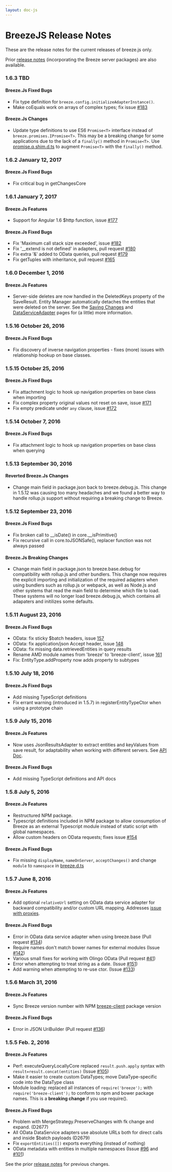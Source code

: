 ```yaml
---
layout: doc-js
---
```

# BreezeJS Release Notes

These are the release notes for the current releases of breeze.js only.  

Prior [release notes](/doc-main/release-notes) (incorporating the Breeze server packages) are also available.

### <a name="163"></a>1.6.3 <span class="doc-date">TBD</span>

#### Breeze.Js Fixed Bugs
 - Fix type definition for `breeze.config.initializeAdapterInstance()`.
 - Make coEquals work on arrays of complex types; fix issue [#183](https://github.com/Breeze/breeze.js/issues/183)

#### Breeze.Js Changes
 - Update type definitions to use ES6 `Promise<T>` interface instead of `breeze.promises.IPromise<T>`. This may be a breaking change for some applications due to the lack of a `finally()` method in `Promise<T>`. Use [promise.q.shim.d.ts](https://github.com/Breeze/breeze.js/blob/master/typescript/promise.q.shim.d.ts) to augment `Promise<T>` with the `finally()` method.
 
### <a name="162"></a>1.6.2 <span class="doc-date">January 12, 2017</span>

#### Breeze.Js Fixed Bugs
 - Fix critical bug in getChangesCore
 
### <a name="161"></a>1.6.1 <span class="doc-date">January 7, 2017</span>

#### Breeze.Js Features
 - Support for Angular 1.6 $http function, issue [#177](https://github.com/Breeze/breeze.js/issues/177)

#### Breeze.Js Fixed Bugs
 - Fix 'Maximum call stack size exceeded', issue [#182](https://github.com/Breeze/breeze.js/issues/182)
 - Fix '__extend is not defined' in adapters, pull request [#180](https://github.com/Breeze/breeze.js/pull/180)
 - Fix extra '&' added to OData queries, pull request [#179](https://github.com/Breeze/breeze.js/pull/179)
 - Fix getTuples with inheritance, pull request [#165](https://github.com/Breeze/breeze.js/pull/165)

### <a name="160"></a>1.6.0 <span class="doc-date">December 1, 2016</span>

#### Breeze.Js Features
 - Server-side deletes are now handled in the DeletedKeys property of the SaveResult.  Entity Manager automatically detaches the entities that were deleted on the server.  See the [Saving Changes](/doc-js/saving-changes.html#the-save-response) and [DataServiceAdapter](/doc-js/server-dataserviceadapter.html#a-successful-saveresult) pages for (a little) more information.

### <a name="1516"></a>1.5.16 <span class="doc-date">October 26, 2016</span>

#### Breeze.Js Fixed Bugs
 - Fix discovery of inverse navigation properties - fixes (more) issues with relationship hookup on base classes.

### <a name="1515"></a>1.5.15 <span class="doc-date">October 25, 2016</span>

#### Breeze.Js Fixed Bugs
 - Fix attachment logic to hook up navigation properties on base class when importing
 - Fix complex property original values not reset on save, issue [#171](https://github.com/Breeze/breeze.js/issues/171)
 - Fix empty predicate under `any` clause, issue [#172](https://github.com/Breeze/breeze.js/issues/172)

### <a name="1514"></a>1.5.14 <span class="doc-date">October 7, 2016</span>

#### Breeze.Js Fixed Bugs
 - Fix attachment logic to hook up navigation properties on base class when querying 

### <a name="1513"></a>1.5.13 <span class="doc-date">September 30, 2016</span>

#### Reverted Breeze.Js Changes ####
- Change main field in package.json back to breeze.debug.js. This change in 1.5.12 was causing too many headaches and we found a better way to handle rollup.js support without requiring a breaking change to Breeze.

### <a name="1512"></a>1.5.12 <span class="doc-date">September 23, 2016</span>

#### Breeze.Js Fixed Bugs
 - Fix broken call to __isDate() in core.__isPrimitive()
 - Fix recursive call in core.toJSONSafe(), replacer function was not always passed

#### Breeze.Js Breaking Changes ####
- Change main field in package.json to breeze.base.debug for compatibility with rollup.js and other bundlers. This change now requires the explicit importing and initialization of the required adapters when using bundlers such as rollup.js or webpack, as well as Node.js and other systems that read the main field to determine which file to load. These systems will no longer load breeze.debug.js, which contains all adapaters and initilizes some defaults.

### <a name="1511"></a>1.5.11 <span class="doc-date">August 23, 2016</span>

#### Breeze.Js Fixed Bugs
 - OData: fix sticky $batch headers, issue [157](https://github.com/Breeze/breeze.js/issues/157)
 - OData: fix application/json Accept header, issue [148](https://github.com/Breeze/breeze.js/issues/148)
 - OData: fix missing data.retrievedEntities in query results
 - Rename AMD module names from 'breeze' to 'breeze-client', issue [161](https://github.com/Breeze/breeze.js/issues/161)
 - Fix: EntityType.addProperty now adds property to subtypes

### <a name="1510"></a>1.5.10 <span class="doc-date">July 18, 2016</span>

#### Breeze.Js Fixed Bugs
 - Add missing TypeScript definitions
 - Fix errant warning (introduced in 1.5.7) in registerEntityTypeCtor when using a prototype chain

### <a name="159"></a>1.5.9 <span class="doc-date">July 15, 2016</span>

#### Breeze.Js Features
- Now uses JsonResultsAdapter to extract entities and keyValues from save result, for adaptability when working with different servers.  See [API Doc](/doc-js/api-docs/classes/JsonResultsAdapter.html).

#### Breeze.Js Fixed Bugs
 - Add missing TypeScript definitions and API docs

### <a name="158"></a>1.5.8 <span class="doc-date">July 5, 2016</span>

#### Breeze.Js Features
- Restructured NPM package.
- Typescript definitions included in NPM package to allow consumption of Breeze as an external Typescript module instead of static script with global namespaces.
- Allow custom headers on OData requests; fixes issue [#154](https://github.com/Breeze/breeze.js/issues/154)

#### Breeze.Js Fixed Bugs
- Fix missing `displayName`, `nameOnServer`, `acceptChanges()` and change `module` to `namespace` in [breeze.d.ts](https://github.com/Breeze/breeze.js/blob/master/typescript/typescript/breeze.d.ts)

### <a name="157"></a>1.5.7 <span class="doc-date">June 8, 2016</span>

#### Breeze.Js Features
- Add optional `relativeUrl` setting on OData data service adapter for backward compatibility and/or custom URL mapping.  Addresses [issue with proxies](https://github.com/Breeze/breeze.js/commit/e7cb67e44a12262231c92756f5e3f0d7034f9b21#commitcomment-17408956).

#### Breeze.Js Fixed Bugs
- Error in OData data service adapter when using breeze.base (Pull request [#134](https://github.com/Breeze/breeze.js/pull/134))
- Require names don't match bower names for external modules (Issue [#142](https://github.com/Breeze/breeze.js/issues/142))
- Various small fixes for working with Olingo OData (Pull request [#41](https://github.com/Breeze/breeze.js/pull/41))
- Error when attempting to treat string as a date. (Issue [#151](https://github.com/Breeze/breeze.js/issues/151))
- Add warning when attempting to re-use ctor. (Issue [#133](https://github.com/Breeze/breeze.js/issues/133))

### <a name="156"></a>1.5.6 <span class="doc-date">March 31, 2016</span>

#### Breeze.Js Features
- Sync Breeze version number with NPM [breeze-client](https://www.npmjs.com/package/breeze-client) package version

#### Breeze.Js Fixed Bugs
- Error in JSON UriBuilder (Pull request [#136](https://github.com/Breeze/breeze.js/pull/136))

### <a name="155"></a>1.5.5 <span class="doc-date">Feb. 2, 2016</span>

#### Breeze.Js Features
- Perf: executeQueryLocallyCore replaced `result.push.apply` syntax with `result=result.concat(entities)` (Issue [#105](https://github.com/Breeze/breeze.js/issues/101))
- Make it easier to create custom DataTypes; move DataType-specific code into the DataType class
- Module loading: replaced all instances of `require('breeze');` with `require('breeze-client');` to conform to npm and bower package names.  This is a **breaking change** if you use require().

#### Breeze.Js Fixed Bugs
- Problem with MergeStrategy.PreserveChanges with fk change and expand. (D2677)
- All OData DataService adapters use absolute URLs both for direct calls and inside $batch payloads (D2679)
- Fix `exportEntities([])` exports everything (instead of nothing)
- OData metadata with entities in multiple namespaces  (Issue [#96](https://github.com/Breeze/breeze.js/issues/96) and [#101](https://github.com/Breeze/breeze.js/issues/101))

See the prior [release notes](/doc-main/release-notes) for previous changes.